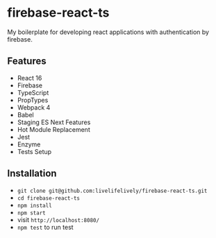 # firebase-react-ts

My boilerplate for developing react applications with authentication
by firebase.

## Features

* React 16
* Firebase
* TypeScript
* PropTypes
* Webpack 4
* Babel
* Staging ES Next Features
* Hot Module Replacement
* Jest
* Enzyme
* Tests Setup

## Installation

* `git clone git@github.com:livelifelively/firebase-react-ts.git`
* `cd firebase-react-ts`
* `npm install`
* `npm start`
* visit `http://localhost:8080/`
* `npm test` to run test
